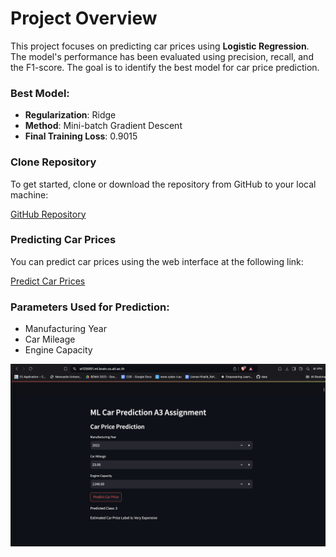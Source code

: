# Project Overview

This project focuses on predicting car prices using **Logistic Regression**. The model's performance has been evaluated using precision, recall, and the F1-score. The goal is to identify the best model for car price prediction.

### Best Model:
- **Regularization**: Ridge
- **Method**: Mini-batch Gradient Descent
- **Final Training Loss**: 0.9015


### Clone Repository
To get started, clone or download the repository from GitHub to your local machine:

[GitHub Repository](https://github.com/AIT-MachineLearning/a3-predicting-car-price-usmankhalid-95.git)

### Predicting Car Prices
You can predict car prices using the web interface at the following link:

[Predict Car Prices](https://st125051.ml.brain.cs.ait.ac.th/)

### Parameters Used for Prediction:
- Manufacturing Year
- Car Mileage
- Engine Capacity

![Screenshot of UI](A3App.png)
